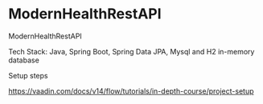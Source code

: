 # ModernHealthRestAPI

ModernHealthRestAPI

Tech Stack:
Java, Spring Boot, Spring Data JPA, Mysql and H2 in-memory database

Setup steps

https://vaadin.com/docs/v14/flow/tutorials/in-depth-course/project-setup
